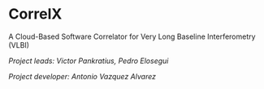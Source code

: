 # CorrelX 
A Cloud-Based Software Correlator for Very Long Baseline Interferometry (VLBI)

_Project leads: Victor Pankratius, Pedro Elosegui_

_Project developer: Antonio Vazquez Alvarez_
